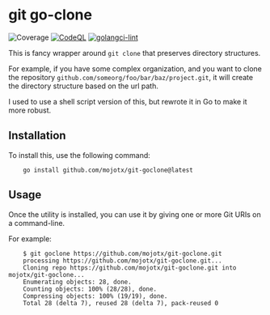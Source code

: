 # git go-clone

![Coverage](https://img.shields.io/badge/Coverage-100.0%25-brightgreen)
[![CodeQL](https://github.com/mojotx/git-goclone/actions/workflows/codeql-analysis.yml/badge.svg)](https://github.com/mojotx/git-goclone/actions/workflows/codeql-analysis.yml)
[![golangci-lint](https://github.com/mojotx/git-goclone/actions/workflows/golangci-lint.yml/badge.svg)](https://github.com/mojotx/git-goclone/actions/workflows/golangci-lint.yml)

This is fancy wrapper around `git clone` that preserves
directory structures.

For example, if you have some complex organization, and you want to
clone the repository `github.com/someorg/foo/bar/baz/project.git`, it
will create the directory structure based on the url path.

I used to use a shell script version of this, but rewrote it in Go
to make it more robust.

## Installation

To install this, use the following command:

```shell
    go install github.com/mojotx/git-goclone@latest
```

## Usage

Once the utility is installed, you can use it by giving one or more
Git URIs on a command-line.

For example:

```text
    $ git goclone https://github.com/mojotx/git-goclone.git
    processing https://github.com/mojotx/git-goclone.git...
    Cloning repo https://github.com/mojotx/git-goclone.git into mojotx/git-goclone...
    Enumerating objects: 28, done.
    Counting objects: 100% (28/28), done.
    Compressing objects: 100% (19/19), done.
    Total 28 (delta 7), reused 28 (delta 7), pack-reused 0
```
